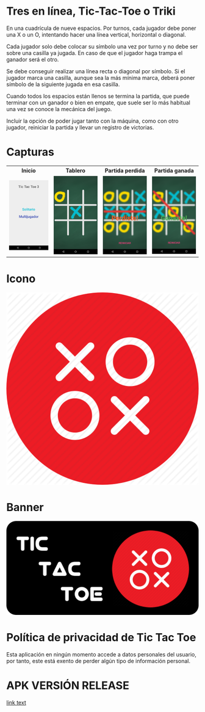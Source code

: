 <h1>Tres en línea, Tic-Tac-Toe o Triki</h1>

En una cuadrícula de nueve espacios. Por turnos, cada jugador debe poner una X o un O, intentando hacer una línea vertical, horizontal o diagonal.

Cada jugador solo debe colocar su símbolo una vez por turno y no debe ser sobre una casilla ya jugada. En caso de que el jugador haga trampa el ganador será el otro.

Se debe conseguir realizar una línea recta o diagonal por símbolo. Si el jugador marca una casilla, aunque sea la más mínima marca, deberá poner símbolo de la siguiente jugada en esa casilla.

Cuando todos los espacios están llenos se termina la partida, que puede terminar con un ganador o bien en empate, que suele ser lo más habitual una vez se conoce la mecánica del juego.

Incluir la opción de poder jugar tanto con la máquina, como con otro jugador, reiniciar la partida y llevar un registro de victorias.

<h1>Capturas</h1>
<table style="width:100%" border="0">
  <tr>
    <th>Inicio</th>
    <th>Tablero</th> 
    <th>Partida perdida</th>
    <th>Partida ganada</th>
  </tr>
  <tr>
    <td><img src="https://github.com/Aztrarok/MyApplication3/blob/master/Screenshot_1525805339.png"></td>
    <td><img src="https://github.com/Aztrarok/MyApplication3/blob/master/Screenshot_1525805749.png"></td>
    <td><img src="https://github.com/Aztrarok/MyApplication3/blob/master/Screenshot_1525805761.png"></td>
    <td><img src="https://github.com/Aztrarok/MyApplication3/blob/master/Screenshot_1525805780.png"></td>
  </tr>
</table>
<h1>Icono</h1>
<img src="https://github.com/Aztrarok/MyApplication3/blob/master/icon.png">
<h1>Banner</h1>
<img src="https://github.com/Aztrarok/MyApplication3/blob/master/banner.png">
<h1>Política de privacidad de Tic Tac Toe</h1>
Esta aplicación en ningún momento accede a datos personales del usuario, por tanto, este está exento de perder algún tipo de información personal.
<h1>APK VERSIÓN RELEASE</h1>
<a href="https://github.com/Aztrarok/MyApplication3/blob/master/app-release.apk">link text</a>

